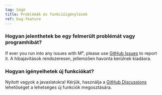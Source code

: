 ```yaml
---
tag: Súgó
title: Problémák és funkcióigénylések
ref: bug-feature
---
```


### Hogyan jelenthetek be egy felmerült problémát vagy programhibát?

If ever you run into any issues with M³, please use [GitHub Issues]({{site.github}}/issues) to report it. A hibajavítások rendszeresen, jellemzően havonta kerülnek kiadásra.

### Hogyan igényelhetek új funkciókat?

Nyitott vagyok a javaslatokra! Kérjük, használja a [GitHub Discussions]({{site.github}}/discussions) lehetőséget a lehetséges új funkciók megosztására.
